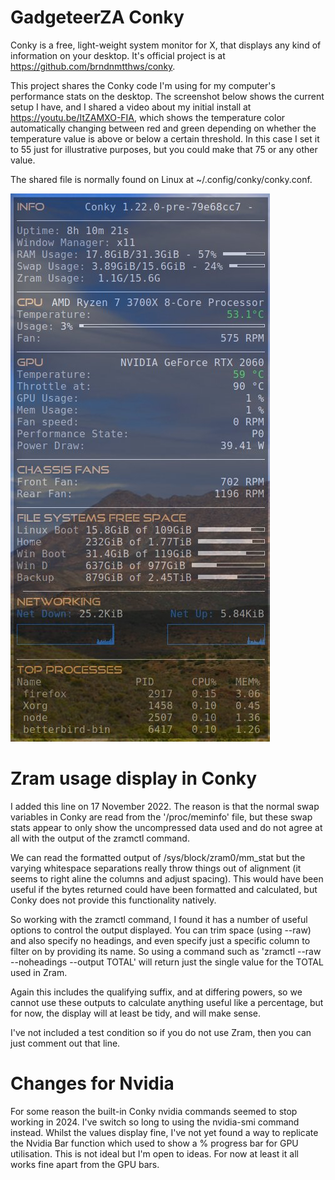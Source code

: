 # GadgeteerZA Conky

Conky is a free, light-weight system monitor for X, that displays any kind of information on your desktop. It's official project is at https://github.com/brndnmtthws/conky.

This project shares the Conky code I'm using for my computer's performance stats on the desktop. The screenshot below shows the current setup I have, and I shared a video about my initial install at https://youtu.be/ItZAMXO-FIA, which shows the temperature color automatically changing between red and green depending on whether the temperature value is above or below a certain threshold. In this case I set it to 55 just for illustrative purposes, but you could make that 75 or any other value.

The shared file is normally found on Linux at ~/.config/conky/conky.conf.

![Screenshot](images/conky-screenshot.jpg)

# Zram usage display in Conky
I added this line on 17 November 2022. The reason is that the normal swap variables in Conky are read from the '/proc/meminfo' file, but these swap stats appear to only show the uncompressed data used and do not agree at all with the output of the zramctl command.

We can read the formatted output of /sys/block/zram0/mm_stat but the varying whitespace separations really throw things out of alignment (it seems to right aline the columns and adjust spacing). This would have been useful if the bytes returned could have been formatted and calculated, but Conky does not provide this functionality natively.

So working with the zramctl command, I found it has a number of useful options to control the output displayed. You can trim space (using --raw) and also specify no headings, and even specify just a specific column to filter on by providing its name. So using a command such as 'zramctl --raw --noheadings --output TOTAL' will return just the single value for the TOTAL used in Zram.

Again this includes the qualifying suffix, and at differing powers, so we cannot use these outputs to calculate anything useful like a percentage, but for now, the display will at least be tidy, and will make sense.

I've not included a test condition so if you do not use Zram, then you can just comment out that line.

# Changes for Nvidia
For some reason the built-in Conky nvidia commands seemed to stop working in 2024. I've switch so long to using the nvidia-smi command instead. Whilst the values display fine, I've not yet found a way to replicate the Nvidia Bar function which used to show a % progress bar for GPU utilisation. This is not ideal but I'm open to ideas. For now at least it all works fine apart from the GPU bars.

